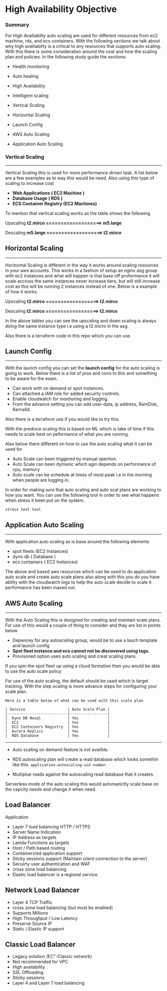 # High Availability Objective

### Summary
For High Availiablity auto scaling are used for different resources from ec2 machine, rds, and ecs containers.  With the following sections we talk about why high availiabilty is a critical to any resources that supports auto scaling.  With this there is some consideration around the cost and how the scaling plan and policies.  In the following study guide the sections:

* Health monitoring

* Auto healing

* High Availability

* Intelligent scaling

* Vertical Scaling

* Horizontal Scaling

* Launch Config

* AWS Auto Scaling

* Application Auto Scaling

### Vertical Scaling
---

Vertical Scaling this is used for more performance driven task.  A list below are a few examples as to way this would be need.  Also using this type of scaling to increase cost

* <b> Web Applications ( EC2 Machine )</b>
* <b> Database Usage ( RDS ) </b>
* <b> ECS Container Registry (EC2 Machines) </b> 

To mention that vertical scaling works as the table shows the following



Upscaling **t2.mirco ===================> m5.large**

Descaling **m5.large ===================> t2.mirco**


## Horizontal Scaling
---

Horizontal Scaling is different in the way it works around scaling resources in your aws accounts.  This works in a fashion of setup an nginx asg group with ec2 instances and what will happen is that base off proformance it will scale accross the same instances never increase tiers, but will still increase cost as this will be running 2 instances instead of one.  Below is a example of how it works.

Upscaling **t2.mirco ==================> t2.mirco**

Descaling **t2.mirco ==================> t2.mirco**

In the above tables you can see the upscaling and down scaling is always doing the same instance type i.e using a t2.micro in the asg. 

Also there is a terraform code in this repo which you can use.


## Launch Config
---

With the launch config you can set the <b>launch config</b> for the auto scaling is going to work.  Below there is a list of pros and cons to this and something to be aware for the exam.

* Can work with on demand or spot instances.
* Can attached a IAM role for added secuirty controls.
* Enable cloudwatch for montioring and logging.
* From the advance setting you can add user-data, ip address, RamDisk, KernalId.

Also there is a terraform use if you would like to try this.

With the predivce scaling this is based on ML which is take of time if this needs to scale best on peformance of what you are running.

Also below there different on how to use the auto scaling what it can be used for
* Auto Scale can been triggered by manual opertion.
* Auto Scale can been dymanic which agin depends on performance of cpu, memory 
* Auto scale can be schedule at times of most peak i.e in the morning when people are logging in.

In order for making sure that auto scaling and auto scal plans are working to how you want. You can use the following tool in order to see what happens when stress it been put on the system.

`stress test tool`

## Application Auto Scaling
---

With application auto scaling as is base around the following elements 

* spot fleets (EC2 Instances)
* dyno db ( Database )
* ecs containers ( EC2 Instances)

The above and based aws resources which can be used to do application auto scale and create auto scale plans also along with this you do you have ablilty with the cloudwatch logs to help the auto scale decide to scale it performance has been maxed out.

## AWS Auto Scaling
---

With the Auto Scaling this is designed for creating and maintain scale plans.  For use of this would a couple of thing to consider and they are list in points below

* Depencey for any autoscaling group, would be to use a lauch template and launch config
* <b>Spot fleet instance and ecs cannot not be discovered using tags</b>. 
* Provisoned option uses auto scaling and creat scaling plans.

If you spin the spot fleet up using a cloud formation then you would be able to use the auto scale policy

For use of the auto scaling, the default should be used which is target tracking.  With the step scaling is more advance steps for configuring your scale plan.

    Here is a table below of what can be used with this scale plan

    | Service                   | Auto Scale Plan |
    |---------------------------|-----------------|
    |  Dyno DB Nosql            | Yes             |
    |  EC2                      | Yes             |
    |  ECS Containers Registry  | Yes             |
    |  Aurora Replics           | Yes             |
    |  RDS Database             | Yes             |



*** 

* Auto scaling on demand feature is not availble.

* RDS autoscaling plan will create a read database which looks somethin like this.
`application-autoscaling-uid number`
* Muitiplue reads against the autoscaling read database that it creates.

Serverless mode of the auto scaling this would automanictly scale base on the capcity needs and change it when need.

## Load Balancer

Application
* Layer 7 load balancing HTTP / HTTPS
* Server Name Indication
* IP Address as targets
* Lamda Functions as targets
* Host / Path based routing
* Containerzied application support
* Sticky sessions support (Maintain client connection to the server)
* Secuirty user authentication and WAF
* cross zone load balancing
* Elastic load balancer is a regional service.

## Network Load Balancer

* Layer 4 TCP Traffic
* cross zone load balancing (but must be enabled)
* Supports Millions
* High Throughput / Low Latency
* Preserve Source IP
* Static / Elastic IP support

## Classic Load Balancer

* Legacy solution (EC"-Classic network)
* Not recommended for VPC
* High availability
* SSL Offloading
* Sticky sessions
* Layer 4 and Layer 7 load balancing


